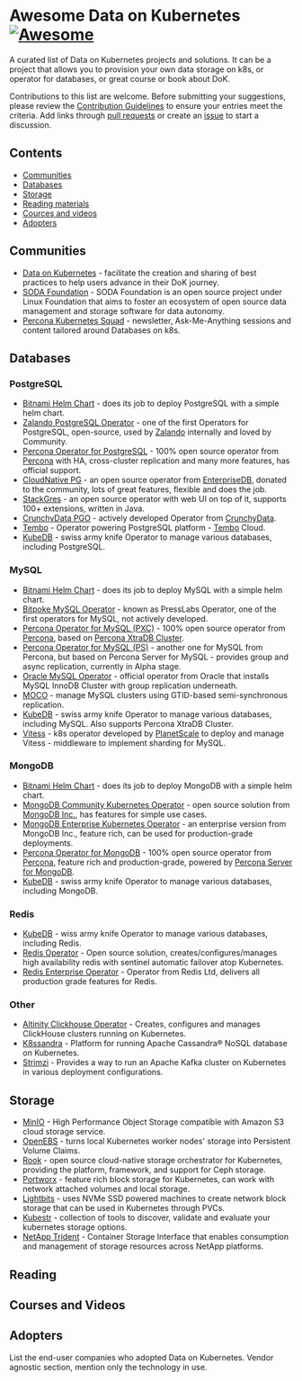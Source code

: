 # Awesome Data on Kubernetes [![Awesome](https://cdn.rawgit.com/sindresorhus/awesome/d7305f38d29fed78fa85652e3a63e154dd8e8829/media/badge.svg)](https://github.com/sindresorhus/awesome)
A curated list of Data on Kubernetes projects and solutions. It can be a project that allows you to provision your own data storage on k8s, or operator for databases, or great course or book about DoK.

Contributions to this list are welcome. Before submitting your suggestions, please review the [Contribution Guidelines](CONTRIBUTING.md) to ensure your entries meet the criteria. Add links through [pull requests](https://github.com/spron-in/awesome-dok/pulls) or create an [issue](https://github.com/spron-in/awesome-dok/issues) to start a discussion.

## Contents

- [Communities](#communities)
- [Databases](#databases)
- [Storage](#storage)
- [Reading materials](#reading)
- [Cources and videos](#courses-and-videos)
- [Adopters](#adopters)

## Communities

* [Data on Kubernetes](https://dok.community/) - facilitate the creation and sharing of best practices to help users advance in their DoK journey.
* [SODA Foundation](https://www.sodafoundation.io/) - SODA Foundation is an open source project under Linux Foundation that aims to foster an ecosystem of open source data management and storage software for data autonomy.
* [Percona Kubernetes Squad](https://percona.com/k8s) - newsletter, Ask-Me-Anything sessions and content tailored around Databases on k8s.

## Databases

### PostgreSQL

* [Bitnami Helm Chart](https://github.com/bitnami/charts/tree/main/bitnami/postgresql) - does its job to deploy PostgreSQL with a simple helm chart.
* [Zalando PostgreSQL Operator](https://github.com/zalando/postgres-operator) - one of the first Operators for PostgreSQL, open-source, used by [Zalando](https://www.zalando.com/) internally and loved by Community.
* [Percona Operator for PostgreSQL](https://github.com/percona/percona-postgresql-operator) - 100% open source operator from [Percona](https://percona.com) with HA, cross-cluster replication and many more features, has official support.
* [CloudNative PG](https://github.com/cloudnative-pg/cloudnative-pg) - an open source operator from [EnterpriseDB](https://www.enterprisedb.com/), donated to the community, lots of great features, flexible and does the job.
* [StackGres](https://github.com/ongres/stackgres) - an open source operator with web UI on top of it, supports 100+ extensions, written in Java.
* [CrunchyData PGO](https://github.com/CrunchyData/postgres-operator) - actively developed Operator from [CrunchyData](https://www.crunchydata.com/).
* [Tembo](https://github.com/tembo-io/tembo) - Operator powering PostgreSQL platform - [Tembo](https://tembo.io/) Cloud.
* [KubeDB](https://kubedb.com/kubernetes/databases/run-and-manage-postgres-on-kubernetes/) - swiss army knife Operator to manage various databases, including PostgreSQL.

### MySQL

* [Bitnami Helm Chart](https://github.com/bitnami/charts/tree/main/bitnami/mysql) - does its job to deploy MySQL with a simple helm chart.
* [Bitpoke MySQL Operator](https://github.com/bitpoke/mysql-operator) - known as PressLabs Operator, one of the first operators for MySQL, not actively developed.
* [Percona Operator for MySQL (PXC)](https://github.com/percona/percona-xtradb-cluster-operator) - 100% open source operator from [Percona](https://percona.com), based on [Percona XtraDB Cluster](https://www.percona.com/mysql/software/percona-xtradb-cluster).
* [Percona Operator for MySQL (PS)](https://github.com/percona/percona-server-mysql-operator) - another one for MySQL from Percona, but based on Percona Server for MySQL - provides group and async replication, currently in Alpha stage.
* [Oracle MySQL Operator](https://github.com/mysql/mysql-operator) - official operator from Oracle that installs MySQL InnoDB Cluster with group replication underneath.
* [MOCO](https://github.com/cybozu-go/moco) - manage MySQL clusters using GTID-based semi-synchronous replication.
* [KubeDB](https://kubedb.com/kubernetes/databases/run-and-manage-mysql-on-kubernetes/) - swiss army knife Operator to manage various databases, including MySQL. Also supports Percona XtraDB Cluster.
* [Vitess](https://github.com/vitessio/vitess) - k8s operator developed by [PlanetScale](https://planetscale.com/) to deploy and manage Vitess - middleware to implement sharding for MySQL.

### MongoDB

* [Bitnami Helm Chart](https://github.com/bitnami/charts/tree/master/bitnami/mongodb) - does its job to deploy MongoDB with a simple helm chart.
* [MongoDB Community Kubernetes Operator](https://github.com/mongodb/mongodb-kubernetes-operator) - open source solution from [MongoDB Inc.](https://www.mongodb.com/), has features for simple use cases.
* [MongoDB Enterprise Kubernetes Operator](https://www.mongodb.com/docs/kubernetes-operator/stable/) - an enterprise version from MongoDB Inc., feature rich, can be used for production-grade deployments.
* [Percona Operator for MongoDB](https://github.com/percona/percona-server-mongodb-operator) - 100% open source operator from [Percona](https://percona.com), feature rich and production-grade, powered by [Percona Server for MongoDB](https://www.percona.com/mongodb/software/percona-server-for-mongodb).
* [KubeDB](https://kubedb.com/kubernetes/databases/run-and-manage-mongodb-on-kubernetes/) - swiss army knife Operator to manage various databases, including MongoDB.

### Redis

* [KubeDB](https://kubedb.com/kubernetes/databases/run-and-manage-redis-on-kubernetes/) - wiss army knife Operator to manage various databases, including Redis.
* [Redis Operator](https://github.com/spotahome/redis-operator) - Open source solution, creates/configures/manages high availability redis with sentinel automatic failover atop Kubernetes.
* [Redis Enterprise Operator](https://docs.redis.com/latest/kubernetes/architecture/operator/) - Operator from Redis Ltd, delivers all production grade features for Redis.

### Other

* [Altinity Clickhouse Operator](https://github.com/Altinity/clickhouse-operator) - Creates, configures and manages ClickHouse clusters running on Kubernetes.
* [K8ssandra](https://k8ssandra.io/) - Platform for running Apache Cassandra® NoSQL database on Kubernetes.
* [Strimzi](https://strimzi.io/) - Provides a way to run an Apache Kafka cluster on Kubernetes in various deployment configurations.

## Storage

* [MinIO](https://github.com/minio/minio) - High Performance Object Storage compatible with Amazon S3 cloud storage service.
* [OpenEBS](https://github.com/openebs/openebs) - turns local Kubernetes worker nodes' storage into Persistent Volume Claims.
* [Rook](https://github.com/rook/rook) - open source cloud-native storage orchestrator for Kubernetes, providing the platform, framework, and support for Ceph storage.
* [Portworx](https://portworx.com/) - feature rich block storage for Kubernetes, can work with network attached volumes and local storage.
* [Lightbits](https://www.lightbitslabs.com/) - uses NVMe SSD powered machines to create network block storage that can be used in Kubernetes through PVCs.
* [Kubestr](https://kubestr.io/) - collection of tools to discover, validate and evaluate your kubernetes storage options.
* [NetApp Trident](https://netapp.io/persistent-storage-provisioner-for-kubernetes/) - Container Storage Interface that enables consumption and management of storage resources across NetApp platforms.

## Reading

### 

## Courses and Videos

## Adopters

List the end-user companies who adopted Data on Kubernetes. Vendor agnostic section, mention only the technology in use.
